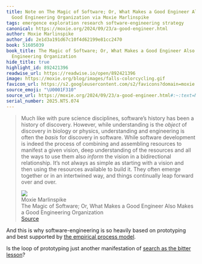```yaml
---
title: Note on The Magic of Software; Or, What Makes a Good Engineer Also Makes a
  Good Engineering Organization via Moxie Marlinspike
tags: emergence exploration research software-engineering strategy
canonical: https://moxie.org/2024/09/23/a-good-engineer.html
author: Moxie Marlinspike
author_id: 2e1d3a191d67c10f4d62199e81cc2470
book: 51605039
book_title: The Magic of Software; Or, What Makes a Good Engineer Also Makes a Good
  Engineering Organization
hide_title: true
highlight_id: 892421396
readwise_url: https://readwise.io/open/892421396
image: https://moxie.org/blog/images/falls-colorcycling.gif
favicon_url: https://s2.googleusercontent.com/s2/favicons?domain=moxie.org
source_emoji: "\U0001F310"
source_url: https://moxie.org/2024/09/23/a-good-engineer.html#:~:text=Much%20like%20with,over%20and%20over.
serial_number: 2025.NTS.074
---
```

> Much like with pure science disciplines, software’s history has been a history of discovery. However, while understanding is the *object* of discovery in biology or physics, understanding and engineering is often the *basis* for discovery in software. While software development is indeed the process of combining and assembling resources to manifest a given vision, deep understanding of the resources and all the ways to use them also *inform* the vision in a bidirectional relationship. It’s not always as simple as starting with a vision and then using the resources available to build it. They often emerge together or in an intertwined way, and things continually leap forward over and over.
> <div class="quoteback-footer"><div class="quoteback-avatar"><img class="mini-favicon" src="https://s2.googleusercontent.com/s2/favicons?domain=moxie.org"></div><div class="quoteback-metadata"><div class="metadata-inner"><span style="display:none">FROM:</span><div aria-label="Moxie Marlinspike" class="quoteback-author"> Moxie Marlinspike</div><div aria-label="The Magic of Software; Or, What Makes a Good Engineer Also Makes a Good Engineering Organization" class="quoteback-title"> The Magic of Software; Or, What Makes a Good Engineer Also Makes a Good Engineering Organization</div></div></div><div class="quoteback-backlink"><a target="_blank" aria-label="go to the full text of this quotation" rel="noopener" href="https://moxie.org/2024/09/23/a-good-engineer.html#:~:text=Much%20like%20with,over%20and%20over." class="quoteback-arrow"> Source</a></div></div>

And this is why software-engineering is so heavily based on prototyping and best supported by [the empirical process model](https://www.joshbeckman.org/notes/630660297).

Is the loop of prototyping just another manifestation of [search as the bitter lesson](https://www.joshbeckman.org/notes/786450120)?